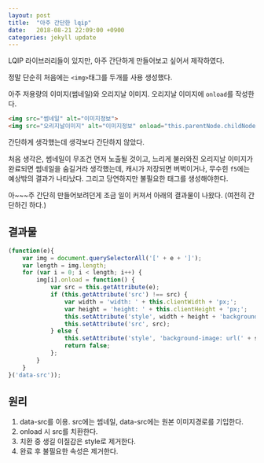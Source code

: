 ```yaml
---
layout: post
title:  "아주 간단한 lqip"
date:   2018-08-21 22:09:00 +0900
categories: jekyll update
---
```


LQIP 라이브러리들이 있지만,
아주 간단하게 만들어보고 싶어서 제작하였다.

정말 단순히 처음에는
`<img>`태그를 두개를 사용 생성했다.

아주 저용량의 이미지(썸네일)와 오리지날 이미지.
오리지날 이미지에 `onload`를 작성한다.

```html
<img src="썸네일" alt="이미지정보">
<img src="오리지날이미지" alt="이미지정보" onload="this.parentNode.childNodes[1].display='none';">
```

간단하게 생각했는데 생각보다 간단하지 않았다.

처음 생각은,
썸네일이 무조건 먼저 노출될 것이고,
느리게 불러와진 오리지날 이미지가 완료되면 썸네일을 숨길거라 생각했는데, 캐시가 저장되면 버벅이거나, 무수힌 `f5`에는 예상밖의 결과가 나타났다.
그리고 당연하지만 불필요한 태그를 생성해야한다.

아~~~주 간단히 만들어보려던게 조금 일이 커져서 아래의 결과물이 나왔다.
(여전히 간단하긴 하다.)


## 결과물

```javascript
(function(e){
    var img = document.querySelectorAll('[' + e + ']');
    var length = img.length;
    for (var i = 0; i < length; i++) {
        img[i].onload = function() {
            var src = this.getAttribute(e);
            if (this.getAttribute('src') !== src) {
                var width = 'width: ' + this.clientWidth + 'px;';
                var height = 'height: ' + this.clientHeight + 'px;';
                this.setAttribute('style', width + height + 'background-image: url(' + src +');');
                this.setAttribute('src', src);
            } else {
                this.setAttribute('style', 'background-image: url(' + src +');');
                return false;
            };
        }
    }
}('data-src'));
```

## 원리

1. data-src를 이용. src에는 썸네일, data-src에는 원본 이미지경로를 기입한다.
1. onload 시 src를 치환한다.
1. 치환 중 생길 이질감은 style로 제거한다.
1. 완료 후 불필요한 속성은 제거한다.
